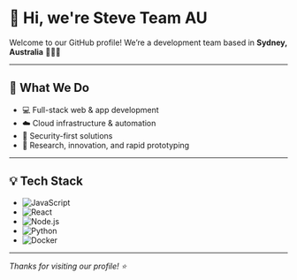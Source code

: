 # 👋 Hi, we're Steve Team AU

Welcome to our GitHub profile!
We’re a development team based in **Sydney, Australia** 🐨🇦🇺

---

## 🚀 What We Do

* 💻 Full-stack web & app development
* ☁️ Cloud infrastructure & automation
* 🔐 Security-first solutions
* 🧪 Research, innovation, and rapid prototyping

---

## 💡 Tech Stack

* ![JavaScript](https://img.shields.io/badge/-JavaScript-black?style=flat-square\&logo=javascript)
* ![React](https://img.shields.io/badge/-React-black?style=flat-square\&logo=react)
* ![Node.js](https://img.shields.io/badge/-Node.js-black?style=flat-square\&logo=node.js)
* ![Python](https://img.shields.io/badge/-Python-black?style=flat-square\&logo=python)
* ![Docker](https://img.shields.io/badge/-Docker-black?style=flat-square\&logo=docker)

---

*Thanks for visiting our profile! ⭐️*
